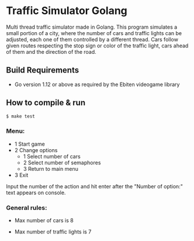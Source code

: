# Traffic Simulator Golang
 Multi thread traffic simulator made in Golang. This program simulates a small portion of a city, where the number of cars and traffic lights can be adjusted, each one of them controlled by a different thread. Cars follow given routes respecting the stop sign or color of the traffic light, cars ahead of them and the direction of the road.  

## Build Requirements
- Go version 1.12 or above as required by the Ebiten videogame library

## How to compile & run

```sh 
$ make test
```

### Menu:

- 1 Start game
- 2 Change options
    - 1 Select number of cars
    - 2 Select number of semaphores
    - 3 Return to main menu
- 3 Exit

Input the number of the action and hit enter after the "Number of option:" text appears on console.

### General rules:

- Max number of cars is 8

- Max number of traffic lights is 7
